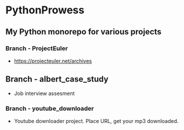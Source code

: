 # PythonProwess

## My Python monorepo for various projects

### Branch - ProjectEuler
  - https://projecteuler.net/archives

## Branch - albert_case_study
  - Job interview assesment

### Branch - youtube_downloader
  - Youtube downloader project. Place  URL, get your mp3 downloaded.
